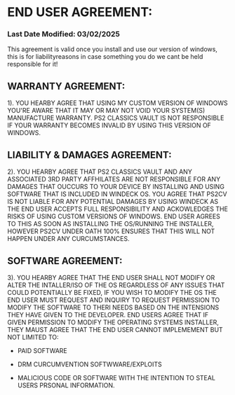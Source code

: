 # END USER AGREEMENT:
### Last Date Modified: 03/02/2025

This agreement is valid once you install and use our version of windows, this is for liabilityreasons in case something you do we cant be held responsible for it!

## WARRANTY AGREEMENT:
1). YOU HEARBY AGREE THAT USING MY CUSTOM VERSION OF WINDOWS YOU'RE AWARE THAT IT MAY OR MAY NOT VOID YOUR SYSTEM(S) MANUFACTURE WARRANTY. PS2 CLASSICS VAULT IS NOT RESPONSIBLE IF YOUR WARRANTY BECOMES INVALID BY USING THIS VERSION OF WINDOWS.

## LIABILITY & DAMAGES AGREEMENT:
2). YOU HEARBY AGREE THAT PS2 CLASSICS VAULT AND ANY ASSOCIATED 3RD PARTY AFFHILATES ARE NOT RESPONSIBLE FOR ANY DAMAGES THAT OUCCURS TO YOUR DEVICE BY INSTALLING AND USING SOFTWARE THAT IS INCLUDED IN WINDECK OS. YOU AGREE THAT PS2CV IS NOT LIABLE FOR ANY POTENTIAL DAMAGES BY USING WINDECK AS THE END USER ACCEPTS FULL RESPONSIBILITY AND ACKOWLEDGES THE RISKS OF USING CUSTOM VERSIONS OF WINDOWS. END USER AGREES TO THIS AS SOON AS INSTALLING THE OS/RUNNING THE INSTALLER, HOWEVER PS2CV UNDER OATH 100% ENSURES THAT THIS WILL NOT HAPPEN UNDER ANY CURCUMSTANCES.

##  SOFTWARE AGREEMENT:
3). YOU HEARBY AGREE THAT THE END USER SHALL NOT MODIFY OR ALTER THE INTALLER/ISO OF THE OS REGARDLESS OF ANY ISSUES THAT COULD POTENTIALLY BE FIXED, IF YOU WISH TO MODIFY THE OS THE END USER MUST REQUEST AND INQUIRY TO REQUEST PERMISSION TO MODIFY THE SOFTWARE TO THERI NEEDS BASED ON THE INTENSIONS THEY HAVE GIVEN TO THE DEVELOPER. END USERS AGREE THAT IF GIVEN PERMISSION TO MODIFY THE OPERATING SYSTEMS INSTALLER, THEY MAUST AGREE THAT THE END USER CANNOT IMPLEMEMENT BUT NOT LIMITED TO:

- PAID SOFTWARE

- DRM CURCUMVENTION SOFTWWARE/EXPLOITS

- MALICIOUS CODE OR SOFTWARE WITH THE INTENTION TO STEAL USERS PRSONAL INFORMATION.
